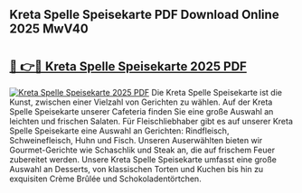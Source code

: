 ## Kreta Spelle Speisekarte PDF Download Online 2025 MwV40

# <h2><a href="http://gceghv.nevu.top/?p=Kreta+Spelle+Speisekarte">🔗 👉🔴 Kreta Spelle Speisekarte 2025 PDF</a></h2>

[![Kreta Spelle Speisekarte 2025 PDF](https://i.imgur.com/dBaPXMq.png)](http://gceghv.nevu.top/?p=Kreta+Spelle+Speisekarte)
Die Kreta Spelle Speisekarte ist die Kunst, zwischen einer Vielzahl von Gerichten zu wählen. Auf der Kreta Spelle Speisekarte unserer Cafeteria finden Sie eine große Auswahl an leichten und frischen Salaten. Für Fleischliebhaber gibt es auf unserer Kreta Spelle Speisekarte eine Auswahl an Gerichten: Rindfleisch, Schweinefleisch, Huhn und Fisch. Unseren Auserwählten bieten wir Gourmet-Gerichte wie Schaschlik und Steak an, die auf frischem Feuer zubereitet werden. Unsere Kreta Spelle Speisekarte umfasst eine große Auswahl an Desserts, von klassischen Torten und Kuchen bis hin zu exquisiten Crème Brûlée und Schokoladentörtchen.
